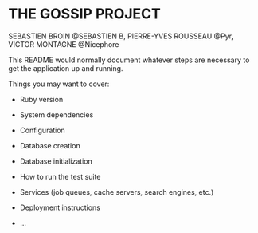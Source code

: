 # THE GOSSIP PROJECT
SEBASTIEN BROIN @SEBASTIEN B, PIERRE-YVES ROUSSEAU @Pyr, VICTOR MONTAGNE @Nicephore


This README would normally document whatever steps are necessary to get the
application up and running.

Things you may want to cover:

* Ruby version

* System dependencies

* Configuration

* Database creation

* Database initialization

* How to run the test suite

* Services (job queues, cache servers, search engines, etc.)

* Deployment instructions

* ...
